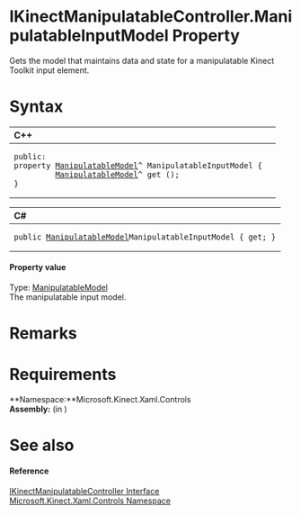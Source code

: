 IKinectManipulatableController.ManipulatableInputModel Property  
===============================================================  

Gets the model that maintains data and state for a manipulatable Kinect Toolkit input element. <span id="syntaxSection"></span>

Syntax  
======  

<table>
<colgroup>
<col width="100%" />
</colgroup>
<thead>
<tr class="header">
<th align="left">C++</th>
</tr>
</thead>
<tbody>
<tr class="odd">
<td align="left"><pre><code>public:  
property <a href="../../../Kinect.Toolkit.Input/ManipulatableModel_Class.md">ManipulatableModel</a>^ ManipulatableInputModel {  
         <a href="../../../Kinect.Toolkit.Input/ManipulatableModel_Class.md">ManipulatableModel</a>^ get ();  
}</code></pre></td>
</tr>
</tbody>
</table>

<table>
<colgroup>
<col width="100%" />
</colgroup>
<thead>
<tr class="header">
<th align="left">C#</th>
</tr>
</thead>
<tbody>
<tr class="odd">
<td align="left"><pre><code>public <a href="../../../Kinect.Toolkit.Input/ManipulatableModel_Class.md">ManipulatableModel</a>ManipulatableInputModel { get; }</code></pre></td>
</tr>
</tbody>
</table>

<span id="ID4ES"></span>
#### Property value  

Type: [ManipulatableModel](../../../Kinect.Toolkit.Input/ManipulatableModel_Class.md)  
The manipulatable input model.  

<span id="remarks"></span>

Remarks  
=======  

<span id="requirements"></span>

Requirements  
============  

**Namespace:**Microsoft.Kinect.Xaml.Controls  
**Assembly:** (in )  

<span id="ID4ECB"></span>

See also  
========  

<span id="ID4EEB"></span>
#### Reference  

[IKinectManipulatableController Interface](../../IKinectManipulatableCont.md)  
 [Microsoft.Kinect.Xaml.Controls Namespace](../../../Kinect.Xaml.Controls.md)  



<!--Please do not edit the data in the comment block below.-->
<!--
TOCTitle : ManipulatableInputModel Property
RLTitle : IKinectManipulatableController.ManipulatableInputModel Property
KeywordK : ManipulatableInputModel property
KeywordK : IKinectManipulatableController.ManipulatableInputModel property
KeywordF : Microsoft.Kinect.Xaml.Controls.IKinectManipulatableController.ManipulatableInputModel
KeywordF : IKinectManipulatableController.ManipulatableInputModel
KeywordF : ManipulatableInputModel
KeywordF : Microsoft.Kinect.Xaml.Controls.IKinectManipulatableController.ManipulatableInputModel
KeywordA : P:Microsoft.Kinect.Xaml.Controls.IKinectManipulatableController.ManipulatableInputModel
AssetID : P:Microsoft.Kinect.Xaml.Controls.IKinectManipulatableController.ManipulatableInputModel
Locale : en-us
CommunityContent : 1
APIType : Managed
APILocation : 
APIName : Microsoft.Kinect.Xaml.Controls.IKinectManipulatableController.ManipulatableInputModel
TargetOS : Windows
TopicType : kbSyntax
DevLang : VB
DevLang : CSharp
DevLang : JavaScript
DevLang : C++
DocSet : K4Wv2
ProjType : K4Wv2Proj
Technology : Kinect for Windows
Product : Kinect for Windows SDK v2
productversion : 20
-->
